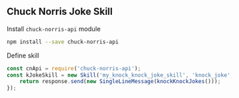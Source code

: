 ##  Chuck Norris Joke Skill

Install `chuck-norris-api` module

```sh
npm install --save chuck-norris-api
```

Define skill

```javascript
const cnApi = require('chuck-norris-api');
const kJokeSkill = new Skill('my_knock_knock_joke_skill', 'knock_joke', function (context, request, response) {
    return response.send(new SingleLineMessage(knockKnockJokes()));
});
```
